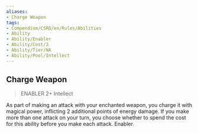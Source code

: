 ```yaml
---
aliases:
- Charge Weapon
tags:
- Compendium/CSRD/en/Rules/Abilities
- Ability
- Ability/Enabler
- Ability/Cost/2
- Ability/Tier/NA
- Ability/Pool/Intellect
---
```


  
## Charge Weapon  
>ENABLER 2+  Intellect  
  
As part of making an attack with your enchanted weapon, you charge it with magical power, inflicting 2 additional points of energy damage. If you make more than one attack on your turn, you choose whether to spend the cost for this ability before you make each attack. Enabler.